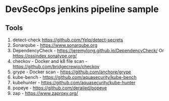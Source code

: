 # DevSecOps jenkins pipeline sample

## Tools

1. detect-check https://github.com/Yelp/detect-secrets
2. Sonarqube - https://www.sonarqube.org
3. DependencyCheck - https://jeremylong.github.io/DependencyCheck/ Or https://ossindex.sonatype.org/
4. checkov - Docker and k8 file scan - https://github.com/bridgecrewio/checkov
5. grype - Docker scan - https://github.com/anchore/grype
6. kube-bench - https://github.com/aquasecurity/kube-bench
7. kubehunter -  https://github.com/aquasecurity/kube-hunter
8. popeye - https://github.com/derailed/popeye
9. zap - https://www.zaproxy.org/